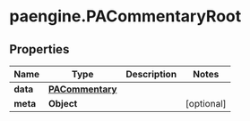 # paengine.PACommentaryRoot

## Properties

Name | Type | Description | Notes
------------ | ------------- | ------------- | -------------
**data** | [**PACommentary**](PACommentary.md) |  | 
**meta** | **Object** |  | [optional] 


